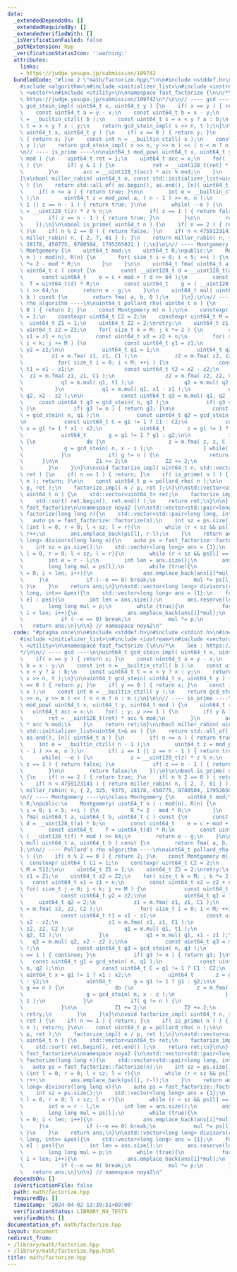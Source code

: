 ```yaml
---
data:
  _extendedDependsOn: []
  _extendedRequiredBy: []
  _extendedVerifiedWith: []
  _isVerificationFailed: false
  _pathExtension: hpp
  _verificationStatusIcon: ':warning:'
  attributes:
    links:
    - https://judge.yosupo.jp/submission/189742
  bundledCode: "#line 2 \"math/factorize.hpp\"\n\n#include <stddef.h>\n#include <stdint.h>\n\
    #include <algorithm>\n#include <initializer_list>\n#include <iostream>\n#include\
    \ <vector>\n#include <utility>\n\nnamespace fast_factorize {\n\n/*\n    See :\
    \ https://judge.yosupo.jp/submission/189742\n*/\n\n// ---- gcd ----\n\nuint64_t\
    \ gcd_stein_impl( uint64_t x, uint64_t y ) {\n    if( x == y ) { return x; }\n\
    \    const uint64_t a = y - x;\n    const uint64_t b = x - y;\n    const int n\
    \ = __builtin_ctzll( b );\n    const uint64_t s = x < y ? a : b;\n    const uint64_t\
    \ t = x < y ? x : y;\n    return gcd_stein_impl( s >> n, t );\n}\n\nuint64_t gcd_stein(\
    \ uint64_t x, uint64_t y ) {\n    if( x == 0 ) { return y; }\n    if( y == 0 )\
    \ { return x; }\n    const int n = __builtin_ctzll( x );\n    const int m = __builtin_ctzll(\
    \ y );\n    return gcd_stein_impl( x >> n, y >> m ) << ( n < m ? n : m );\n}\n\
    \n// ---- is_prime ----\n\nuint64_t mod_pow( uint64_t x, uint64_t y, uint64_t\
    \ mod ) {\n    uint64_t ret = 1;\n    uint64_t acc = x;\n    for( ; y; y >>= 1\
    \ ) {\n        if( y & 1 ) {\n            ret = __uint128_t(ret) * acc % mod;\n\
    \        }\n        acc = __uint128_t(acc) * acc % mod;\n    }\n    return ret;\n\
    }\n\nbool miller_rabin( uint64_t n, const std::initializer_list<uint64_t>& as\
    \ ) {\n    return std::all_of( as.begin(), as.end(), [n]( uint64_t a ) {\n   \
    \     if( n <= a ) { return true; }\n\n        int e = __builtin_ctzll( n - 1\
    \ );\n        uint64_t z = mod_pow( a, ( n - 1 ) >> e, n );\n        if( z ==\
    \ 1 || z == n - 1 ) { return true; }\n\n        while( --e ) {\n            z\
    \ = __uint128_t(z) * z % n;\n            if( z == 1 ) { return false; }\n    \
    \        if( z == n - 1 ) { return true; }\n        }\n\n        return false;\n\
    \    });\n}\n\nbool is_prime( uint64_t n ) {\n    if( n == 2 ) { return true;\
    \ }\n    if( n % 2 == 0 ) { return false; }\n    if( n < 4759123141 ) { return\
    \ miller_rabin( n, { 2, 7, 61 } ); }\n    return miller_rabin( n, { 2, 325, 9375,\
    \ 28178, 450775, 9780504, 1795265022 } );\n}\n\n// ---- Montgomery ----\n\nclass\
    \ Montgomery {\n    uint64_t mod;\n    uint64_t R;\npublic:\n    Montgomery( uint64_t\
    \ n ) : mod(n), R(n) {\n       for( size_t i = 0; i < 5; ++i ) {\n          R\
    \ *= 2 - mod * R;\n       }\n    }\n\n    uint64_t fma( uint64_t a, uint64_t b,\
    \ uint64_t c ) const {\n        const __uint128_t d = __uint128_t(a) * b;\n  \
    \      const uint64_t    e = c + mod + ( d >> 64 );\n        const uint64_t  \
    \  f = uint64_t(d) * R;\n        const uint64_t    g = ( __uint128_t(f) * mod\
    \ ) >> 64;\n        return e - g;\n    }\n\n    uint64_t mul( uint64_t a, uint64_t\
    \ b ) const {\n        return fma( a, b, 0 );\n    }\n};\n\n// ---- Pollard's\
    \ rho algorithm ----\n\nuint64_t pollard_rho( uint64_t n ) {\n    if( n % 2 ==\
    \ 0 ) { return 2; }\n    const Montgomery m( n );\n\n    constexpr uint64_t C1\
    \ = 1;\n    constexpr uint64_t C2 = 2;\n    constexpr uint64_t M = 512;\n\n  \
    \  uint64_t Z1 = 1;\n    uint64_t Z2 = 2;\nretry:\n    uint64_t z1 = Z1;\n   \
    \ uint64_t z2 = Z2;\n    for( size_t k = M; ; k *= 2 ) {\n        const uint64_t\
    \ x1 = z1 + n;\n        const uint64_t x2 = z2 + n;\n        for( size_t j = 0;\
    \ j < k; j += M ) {\n            const uint64_t y1 = z1;\n            const uint64_t\
    \ y2 = z2;\n\n            uint64_t q1 = 1;\n            uint64_t q2 = 2;\n   \
    \         z1 = m.fma( z1, z1, C1 );\n            z2 = m.fma( z2, z2, C2 );\n \
    \           for( size_t i = 0; i < M; ++i ) {\n                const uint64_t\
    \ t1 = x1 - z1;\n                const uint64_t t2 = x2 - z2;\n              \
    \  z1 = m.fma( z1, z1, C1 );\n                z2 = m.fma( z2, z2, C2 );\n    \
    \            q1 = m.mul( q1, t1 );\n                q2 = m.mul( q2, t2 );\n  \
    \          }\n            q1 = m.mul( q1, x1 - z1 );\n            q2 = m.mul(\
    \ q2, x2 - z2 );\n\n            const uint64_t q3 = m.mul( q1, q2 );\n       \
    \     const uint64_t g3 = gcd_stein( n, q3 );\n            if( g3 == 1 ) { continue;\
    \ }\n            if( g3 != n ) { return g3; }\n\n            const uint64_t g1\
    \ = gcd_stein( n, q1 );\n            const uint64_t g2 = gcd_stein( n, q2 );\n\
    \n            const uint64_t C = g1 != 1 ? C1 : C2;\n            const uint64_t\
    \ x = g1 != 1 ? x1 : x2;\n            uint64_t       z = g1 != 1 ? y1 : y2;\n\
    \            uint64_t       g = g1 != 1 ? g1 : g2;\n\n            if( g == n )\
    \ {\n                do {\n                    z = m.fma( z, z, C );\n       \
    \             g = gcd_stein( n, x - z );\n                } while( g == 1 );\n\
    \            }\n            if( g != n ) {\n                return g;\n      \
    \      }\n\n            Z1 += 2;\n            Z2 += 2;\n            goto retry;\n\
    \        }\n    }\n}\n\nvoid factorize_impl( uint64_t n, std::vector<uint64_t>&\
    \ ret ) {\n    if( n <= 1 ) { return; }\n    if( is_prime( n ) ) { ret.push_back(\
    \ n ); return; }\n\n    const uint64_t p = pollard_rho( n );\n\n    factorize_impl(\
    \ p, ret );\n    factorize_impl( n / p, ret );\n}\n\nstd::vector<uint64_t> factorize(\
    \ uint64_t n ) {\n    std::vector<uint64_t> ret;\n    factorize_impl( n, ret );\n\
    \    std::sort( ret.begin(), ret.end() );\n    return ret;\n}\n\n} // namespace\
    \ fast_factorize\n\nnamespace noya2 {\n\nstd::vector<std::pair<long long, int>>\
    \ factorize(long long n){\n    std::vector<std::pair<long long, int>> ans;\n \
    \   auto ps = fast_factorize::factorize(n);\n    int sz = ps.size();\n    for\
    \ (int l = 0, r = 0; l < sz; l = r){\n        while (r < sz && ps[l] == ps[r])\
    \ r++;\n        ans.emplace_back(ps[l], r-l);\n    }\n    return ans;\n}\n\nstd::vector<long\
    \ long> divisors(long long n){\n    auto ps = fast_factorize::factorize(n);\n\
    \    int sz = ps.size();\n    std::vector<long long> ans = {1};\n    for (int\
    \ l = 0, r = 0; l < sz; l = r){\n        while (r < sz && ps[l] == ps[r]) r++;\n\
    \        int e = r - l;\n        int len = ans.size();\n        ans.reserve(len*(e+1));\n\
    \        long long mul = ps[l];\n        while (true){\n            for (int i\
    \ = 0; i < len; i++){\n                ans.emplace_back(ans[i]*mul);\n       \
    \     }\n            if (--e == 0) break;\n            mul *= ps[l];\n       \
    \ }\n    }\n    return ans;\n}\n\nstd::vector<long long> divisors(const std::vector<std::pair<long\
    \ long, int>> &pes){\n    std::vector<long long> ans = {1};\n    for (auto [p,\
    \ e] : pes){\n        int len = ans.size();\n        ans.reserve(len*(e+1));\n\
    \        long long mul = p;\n        while (true){\n            for (int i = 0;\
    \ i < len; i++){\n                ans.emplace_back(ans[i]*mul);\n            }\n\
    \            if (--e == 0) break;\n            mul *= p;\n        }\n    }\n \
    \   return ans;\n}\n\n} // namespace noya2\n"
  code: "#pragma once\n\n#include <stddef.h>\n#include <stdint.h>\n#include <algorithm>\n\
    #include <initializer_list>\n#include <iostream>\n#include <vector>\n#include\
    \ <utility>\n\nnamespace fast_factorize {\n\n/*\n    See : https://judge.yosupo.jp/submission/189742\n\
    */\n\n// ---- gcd ----\n\nuint64_t gcd_stein_impl( uint64_t x, uint64_t y ) {\n\
    \    if( x == y ) { return x; }\n    const uint64_t a = y - x;\n    const uint64_t\
    \ b = x - y;\n    const int n = __builtin_ctzll( b );\n    const uint64_t s =\
    \ x < y ? a : b;\n    const uint64_t t = x < y ? x : y;\n    return gcd_stein_impl(\
    \ s >> n, t );\n}\n\nuint64_t gcd_stein( uint64_t x, uint64_t y ) {\n    if( x\
    \ == 0 ) { return y; }\n    if( y == 0 ) { return x; }\n    const int n = __builtin_ctzll(\
    \ x );\n    const int m = __builtin_ctzll( y );\n    return gcd_stein_impl( x\
    \ >> n, y >> m ) << ( n < m ? n : m );\n}\n\n// ---- is_prime ----\n\nuint64_t\
    \ mod_pow( uint64_t x, uint64_t y, uint64_t mod ) {\n    uint64_t ret = 1;\n \
    \   uint64_t acc = x;\n    for( ; y; y >>= 1 ) {\n        if( y & 1 ) {\n    \
    \        ret = __uint128_t(ret) * acc % mod;\n        }\n        acc = __uint128_t(acc)\
    \ * acc % mod;\n    }\n    return ret;\n}\n\nbool miller_rabin( uint64_t n, const\
    \ std::initializer_list<uint64_t>& as ) {\n    return std::all_of( as.begin(),\
    \ as.end(), [n]( uint64_t a ) {\n        if( n <= a ) { return true; }\n\n   \
    \     int e = __builtin_ctzll( n - 1 );\n        uint64_t z = mod_pow( a, ( n\
    \ - 1 ) >> e, n );\n        if( z == 1 || z == n - 1 ) { return true; }\n\n  \
    \      while( --e ) {\n            z = __uint128_t(z) * z % n;\n            if(\
    \ z == 1 ) { return false; }\n            if( z == n - 1 ) { return true; }\n\
    \        }\n\n        return false;\n    });\n}\n\nbool is_prime( uint64_t n )\
    \ {\n    if( n == 2 ) { return true; }\n    if( n % 2 == 0 ) { return false; }\n\
    \    if( n < 4759123141 ) { return miller_rabin( n, { 2, 7, 61 } ); }\n    return\
    \ miller_rabin( n, { 2, 325, 9375, 28178, 450775, 9780504, 1795265022 } );\n}\n\
    \n// ---- Montgomery ----\n\nclass Montgomery {\n    uint64_t mod;\n    uint64_t\
    \ R;\npublic:\n    Montgomery( uint64_t n ) : mod(n), R(n) {\n       for( size_t\
    \ i = 0; i < 5; ++i ) {\n          R *= 2 - mod * R;\n       }\n    }\n\n    uint64_t\
    \ fma( uint64_t a, uint64_t b, uint64_t c ) const {\n        const __uint128_t\
    \ d = __uint128_t(a) * b;\n        const uint64_t    e = c + mod + ( d >> 64 );\n\
    \        const uint64_t    f = uint64_t(d) * R;\n        const uint64_t    g =\
    \ ( __uint128_t(f) * mod ) >> 64;\n        return e - g;\n    }\n\n    uint64_t\
    \ mul( uint64_t a, uint64_t b ) const {\n        return fma( a, b, 0 );\n    }\n\
    };\n\n// ---- Pollard's rho algorithm ----\n\nuint64_t pollard_rho( uint64_t n\
    \ ) {\n    if( n % 2 == 0 ) { return 2; }\n    const Montgomery m( n );\n\n  \
    \  constexpr uint64_t C1 = 1;\n    constexpr uint64_t C2 = 2;\n    constexpr uint64_t\
    \ M = 512;\n\n    uint64_t Z1 = 1;\n    uint64_t Z2 = 2;\nretry:\n    uint64_t\
    \ z1 = Z1;\n    uint64_t z2 = Z2;\n    for( size_t k = M; ; k *= 2 ) {\n     \
    \   const uint64_t x1 = z1 + n;\n        const uint64_t x2 = z2 + n;\n       \
    \ for( size_t j = 0; j < k; j += M ) {\n            const uint64_t y1 = z1;\n\
    \            const uint64_t y2 = z2;\n\n            uint64_t q1 = 1;\n       \
    \     uint64_t q2 = 2;\n            z1 = m.fma( z1, z1, C1 );\n            z2\
    \ = m.fma( z2, z2, C2 );\n            for( size_t i = 0; i < M; ++i ) {\n    \
    \            const uint64_t t1 = x1 - z1;\n                const uint64_t t2 =\
    \ x2 - z2;\n                z1 = m.fma( z1, z1, C1 );\n                z2 = m.fma(\
    \ z2, z2, C2 );\n                q1 = m.mul( q1, t1 );\n                q2 = m.mul(\
    \ q2, t2 );\n            }\n            q1 = m.mul( q1, x1 - z1 );\n         \
    \   q2 = m.mul( q2, x2 - z2 );\n\n            const uint64_t q3 = m.mul( q1, q2\
    \ );\n            const uint64_t g3 = gcd_stein( n, q3 );\n            if( g3\
    \ == 1 ) { continue; }\n            if( g3 != n ) { return g3; }\n\n         \
    \   const uint64_t g1 = gcd_stein( n, q1 );\n            const uint64_t g2 = gcd_stein(\
    \ n, q2 );\n\n            const uint64_t C = g1 != 1 ? C1 : C2;\n            const\
    \ uint64_t x = g1 != 1 ? x1 : x2;\n            uint64_t       z = g1 != 1 ? y1\
    \ : y2;\n            uint64_t       g = g1 != 1 ? g1 : g2;\n\n            if(\
    \ g == n ) {\n                do {\n                    z = m.fma( z, z, C );\n\
    \                    g = gcd_stein( n, x - z );\n                } while( g ==\
    \ 1 );\n            }\n            if( g != n ) {\n                return g;\n\
    \            }\n\n            Z1 += 2;\n            Z2 += 2;\n            goto\
    \ retry;\n        }\n    }\n}\n\nvoid factorize_impl( uint64_t n, std::vector<uint64_t>&\
    \ ret ) {\n    if( n <= 1 ) { return; }\n    if( is_prime( n ) ) { ret.push_back(\
    \ n ); return; }\n\n    const uint64_t p = pollard_rho( n );\n\n    factorize_impl(\
    \ p, ret );\n    factorize_impl( n / p, ret );\n}\n\nstd::vector<uint64_t> factorize(\
    \ uint64_t n ) {\n    std::vector<uint64_t> ret;\n    factorize_impl( n, ret );\n\
    \    std::sort( ret.begin(), ret.end() );\n    return ret;\n}\n\n} // namespace\
    \ fast_factorize\n\nnamespace noya2 {\n\nstd::vector<std::pair<long long, int>>\
    \ factorize(long long n){\n    std::vector<std::pair<long long, int>> ans;\n \
    \   auto ps = fast_factorize::factorize(n);\n    int sz = ps.size();\n    for\
    \ (int l = 0, r = 0; l < sz; l = r){\n        while (r < sz && ps[l] == ps[r])\
    \ r++;\n        ans.emplace_back(ps[l], r-l);\n    }\n    return ans;\n}\n\nstd::vector<long\
    \ long> divisors(long long n){\n    auto ps = fast_factorize::factorize(n);\n\
    \    int sz = ps.size();\n    std::vector<long long> ans = {1};\n    for (int\
    \ l = 0, r = 0; l < sz; l = r){\n        while (r < sz && ps[l] == ps[r]) r++;\n\
    \        int e = r - l;\n        int len = ans.size();\n        ans.reserve(len*(e+1));\n\
    \        long long mul = ps[l];\n        while (true){\n            for (int i\
    \ = 0; i < len; i++){\n                ans.emplace_back(ans[i]*mul);\n       \
    \     }\n            if (--e == 0) break;\n            mul *= ps[l];\n       \
    \ }\n    }\n    return ans;\n}\n\nstd::vector<long long> divisors(const std::vector<std::pair<long\
    \ long, int>> &pes){\n    std::vector<long long> ans = {1};\n    for (auto [p,\
    \ e] : pes){\n        int len = ans.size();\n        ans.reserve(len*(e+1));\n\
    \        long long mul = p;\n        while (true){\n            for (int i = 0;\
    \ i < len; i++){\n                ans.emplace_back(ans[i]*mul);\n            }\n\
    \            if (--e == 0) break;\n            mul *= p;\n        }\n    }\n \
    \   return ans;\n}\n\n} // namespace noya2\n"
  dependsOn: []
  isVerificationFile: false
  path: math/factorize.hpp
  requiredBy: []
  timestamp: '2024-04-02 13:39:51+09:00'
  verificationStatus: LIBRARY_NO_TESTS
  verifiedWith: []
documentation_of: math/factorize.hpp
layout: document
redirect_from:
- /library/math/factorize.hpp
- /library/math/factorize.hpp.html
title: math/factorize.hpp
---
```

